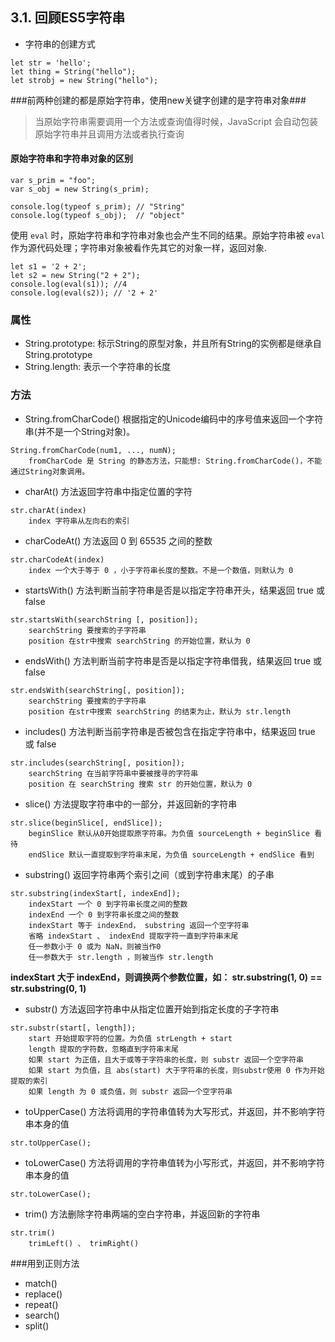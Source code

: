 ## 3.1. 回顾ES5字符串
- 字符串的创建方式
```
let str = 'hello';
let thing = String("hello");
let strobj = new String("hello");
```
###前两种创建的都是原始字符串，使用new关键字创建的是字符串对象###
> 当原始字符串需要调用一个方法或查询值得时候，JavaScript 会自动包装原始字符串并且调用方法或者执行查询

#### 原始字符串和字符串对象的区别
```
var s_prim = "foo";
var s_obj = new String(s_prim);

console.log(typeof s_prim); // "String"
console.log(typeof s_obj);	// "object"
```
使用 `eval` 时，原始字符串和字符串对象也会产生不同的结果。原始字符串被 `eval` 作为源代码处理；字符串对象被看作先其它的对象一样，返回对象.

```
let s1 = '2 + 2';
let s2 = new String("2 + 2");
console.log(eval(s1)); //4
console.log(eval(s2)); // '2 + 2'
```

### 属性   
- String.prototype: 标示String的原型对象，并且所有String的实例都是继承自String.prototype
- String.length: 表示一个字符串的长度

### 方法   
- String.fromCharCode() 根据指定的Unicode编码中的序号值来返回一个字符串(并不是一个String对象)。

```
String.fromCharCode(num1, ..., numN);
	fromCharCode 是 String 的静态方法，只能想: String.fromCharCode()，不能通过String对象调用。
```

- charAt() 方法返回字符串中指定位置的字符

```
str.charAt(index)
	index 字符串从左向右的索引
```

- charCodeAt() 方法返回 0 到 65535 之间的整数

```
str.charCodeAt(index)
	index 一个大于等于 0 ，小于字符串长度的整数。不是一个数值，则默认为 0
```

- startsWith() 方法判断当前字符串是否是以指定字符串开头，结果返回 true 或 false

```
str.startsWith(searchString [, position]);
	searchString 要搜索的子字符串
	position 在str中搜索 searchString 的开始位置，默认为 0
```

- endsWith() 方法判断当前字符串是否是以指定字符串借我，结果返回 true 或 false

```
str.endsWith(searchString[, position]);
	searchString 要搜索的子字符串
	position 在str中搜索 searchString 的结束为止，默认为 str.length
```

- includes() 方法判断当前字符串是否被包含在指定字符串中，结果返回 true 或 false

```
str.includes(searchString[, position]);
	searchString 在当前字符串中要被搜寻的字符串
	position 在 searchString 搜索 str 的开始位置，默认为 0
```

- slice() 方法提取字符串中的一部分，并返回新的字符串

```
str.slice(beginSlice[, endSlice]);
	beginSlice 默认从0开始提取原字符串。为负值 sourceLength + beginSlice 看待
	endSlice 默认一直提取到字符串末尾，为负值 sourceLength + endSlice 看到
```

- substring() 返回字符串两个索引之间（或到字符串末尾）的子串

```
str.substring(indexStart[, indexEnd]);
	indexStart 一个 0 到字符串长度之间的整数
	indexEnd 一个 0 到字符串长度之间的整数
	indexStart 等于 indexEnd， substring 返回一个空字符串
	省略 indexStart 、 indexEnd 提取字符一直到字符串末尾
	任一参数小于 0 或为 NaN，则被当作0
	任一参数大于 str.length ，则被当作 str.length
```
**indexStart 大于 indexEnd，则调换两个参数位置，如： str.substring(1, 0) == str.substring(0, 1)**

- substr() 方法返回字符串中从指定位置开始到指定长度的子字符串

```
str.substr(start[, length]);
	start 开始提取字符的位置。为负值 strLength + start 
	length 提取的字符数，忽略直到字符串末尾
	如果 start 为正值，且大于或等于字符串的长度，则 substr 返回一个空字符串
	如果 start 为负值，且 abs(start) 大于字符串的长度，则substr使用 0 作为开始提取的索引
	如果 length 为 0 或负值，则 substr 返回一个空字符串
```

- toUpperCase() 方法将调用的字符串值转为大写形式，并返回，并不影响字符串本身的值

```
str.toUpperCase();
```

- toLowerCase() 方法将调用的字符串值转为小写形式，并返回，并不影响字符串本身的值

```
str.toLowerCase();
```

- trim() 方法删除字符串两端的空白字符串，并返回新的字符串

```
str.trim()
	trimLeft() 、 trimRight()
```

###用到正则方法
- match()
- replace()
- repeat()
- search()
- split()